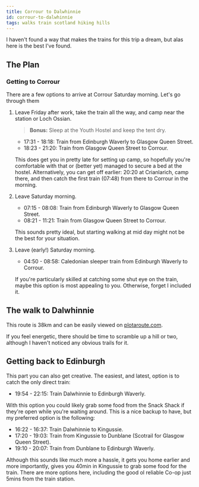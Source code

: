 ```yaml
---
title: Corrour to Dalwhinnie
id: corrour-to-dalwhinnie
tags: walks train scotland hiking hills 
---
```


I haven't found a way that makes the trains for this trip a dream, but alas here
is the best I've found.

## The Plan

### Getting to Corrour

There are a few options to arrive at Corrour Saturday morning. Let's go through
them

1. Leave Friday after work, take the train all the way, and camp near the 
  station or Loch Ossian. 

    > **Bonus:** Sleep at the Youth Hostel and keep the tent dry.
  
    - 17:31 - 18:18: Train from Edinburgh Waverly to Glasgow Queen Street.
    - 18:23 - 21:20: Train from Glasgow Queen Street to Corrour.

    This does get you in pretty late for setting up camp, so hopefully you're 
    comfortable with that or (better yet) managed to secure a bed at the hostel.
    Alternatively, you can get off earlier: 20:20 at Crianlarich, camp there, 
    and then catch the first train (07:48) from there to Corrour in the morning.

2. Leave Saturday morning.

    - 07:15 - 08:08: Train from Edinburgh Waverly to Glasgow Queen Street.
    - 08:21 - 11:21: Train from Glasgow Queen Street to Corrour.

    This sounds pretty ideal, but starting walking at mid day might not be 
    the best for your situation.

3. Leave (early!) Saturday morning.

    - 04:50 - 08:58: Caledonian sleeper train from Edinburgh Waverly to Corrour.

    If you're particularly skilled at catching some shut eye on the train, maybe 
    this option is most appealing to you. Otherwise, forget I included it.


## The walk to Dalwhinnie

This route is 38km and can be easily viewed on 
[plotaroute.com](https://www.plotaroute.com/route/2658850). 

If you feel energetic, there should be time to scramble up a hill or two,
although I haven't noticed any obvious trails for it.


## Getting back to Edinburgh

This part you can also get creative. The easiest, and latest, option is to catch 
the only direct train:

- 19:54 - 22:15: Train Dalwhinnie to Edinburgh Waverly.

With this option you could likely grab some food from the Snack Shack if they're
open while you're waiting around. This is a nice backup to have, but my 
preferred option is the following:

- 16:22 - 16:37: Train Dalwhinnie to Kingussie.
- 17:20 - 19:03: Train from Kingussie to Dunblane (Scotrail for Glasgow Queen 
Street).
- 19:10 - 20:07: Train from Dunblane to Edinburgh Waverly.

Although this sounds like much more a hassle, it gets you home earlier and more 
importantly, gives you 40min in Kingussie to grab some food for the train. There
are more options here, including the good ol reliable Co-op just 5mins from the 
train station.
